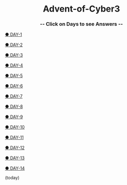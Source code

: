 <h1 align="center">
  Advent-of-Cyber3
  </h1>
<h3 align="center">
  -- Click on Days to see Answers --
  </h2>
  <a href="https://github.com/n00bcooD3R/advent-of-cyber3/blob/main/A%20O%20C/DAY-1.md">● DAY-1</a>
<br><br>
<a href="https://github.com/n00bcooD3R/advent-of-cyber3/blob/main/A%20O%20C/DAY-2.md">● DAY-2</a>
<br><br>
<a href="https://github.com/n00bcooD3R/advent-of-cyber3/blob/main/A%20O%20C/DAY-3.md">● DAY-3</a>
<br><br>
<a href="https://github.com/n00bcooD3R/advent-of-cyber3/blob/main/A%20O%20C/DAY-4.md">● DAY-4</a>
<br><br>
<a href="https://github.com/n00bcooD3R/advent-of-cyber3/blob/main/A%20O%20C/DAY-5.md">● DAY-5</a>
<br><br>
<a href="https://github.com/n00bcooD3R/advent-of-cyber3/blob/main/A%20O%20C/DAY-6.md">● DAY-6</a>
<br><br>
<a href="https://github.com/n00bcooD3R/advent-of-cyber3/blob/main/A%20O%20C/DAY-7.md">● DAY-7</a>
<br><br>
<a href="https://github.com/n00bcooD3R/advent-of-cyber3/blob/main/A%20O%20C/DAY-8.md">● DAY-8</a>
<br><br>
<a href="https://github.com/n00bcooD3R/advent-of-cyber3/blob/main/A%20O%20C/DAY-9.md">● DAY-9</a>
<br><br>
<a href="https://github.com/n00bcooD3R/advent-of-cyber3/blob/main/A%20O%20C/DAY-10.md">● DAY-10</a>
<br><br>
<a href="https://github.com/n00bcooD3R/advent-of-cyber3/blob/main/A%20O%20C/DAY-11.md">● DAY-11</a>
<br><br>
<a href="https://github.com/n00bcooD3R/advent-of-cyber3/blob/main/A%20O%20C/DAY-12.md">● DAY-12</a>
<br><br>
<a href="https://github.com/n00bcooD3R/advent-of-cyber3/blob/main/A%20O%20C/DAY-13.md">● DAY-13</a>
<br><br>
<a href="https://github.com/n00bcooD3R/advent-of-cyber3/blob/main/A%20O%20C/DAY-14.md">● DAY-14</a><p>(today)</p>






